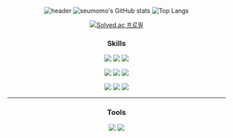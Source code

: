 <div align="center">
  
![header](https://capsule-render.vercel.app/api?type=Cylinder&text=TAEIL%20KIM&color=3FB5FF&fontColor=FFF&animation=twinkling&fontAlignY=55) ![seumomo's GitHub stats](https://github-readme-stats.vercel.app/api?username=seumomo&show_icons=true&theme=react) ![Top Langs](https://github-readme-stats.vercel.app/api/top-langs/?username=seumomo&layout=compact&theme=react)

[![Solved.ac 프로필](http://mazassumnida.wtf/api/v2/generate_badge?boj=xo0207)](https://solved.ac/xo0207)

### Skills

<img src="https://img.shields.io/badge/html5-E34F26?style=for-the-badge&logo=html5&logoColor=white"> <img src="https://img.shields.io/badge/css3-1572B6?style=for-the-badge&logo=css3&logoColor=white"> <img src="https://img.shields.io/badge/javascript-F7DF1E?style=for-the-badge&logo=javascript&logoColor=black">

<img src="https://img.shields.io/badge/tailwind%20css-06B6D4?style=for-the-badge&logo=tailwindcss&logoColor=white"> <img src="https://img.shields.io/badge/sass-CC6699?style=for-the-badge&logo=sass&logoColor=white"> <img src="https://img.shields.io/badge/react-61DAFB?style=for-the-badge&logo=react&logoColor=black">

<img src="https://img.shields.io/badge/tanstack%20query-FF4154?style=for-the-badge&logo=reactquery&logoColor=white"> <img src="https://img.shields.io/badge/react%20router-CA4245?style=for-the-badge&logo=reactrouter&logoColor=white"> <img src="https://img.shields.io/badge/pocketbase-B8DBE4?style=for-the-badge&logo=pocketbase&logoColor=black">

---

### Tools

<img src="https://img.shields.io/badge/visualstudio%20code-007ACC?style=for-the-badge&logo=visualstudiocode&logoColor=white"> <img src="https://img.shields.io/badge/discord-5865F2?style=for-the-badge&logo=discord&logoColor=white">

</div>

